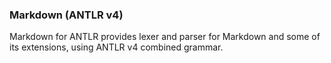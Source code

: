 ### Markdown (ANTLR v4)

Markdown for ANTLR provides lexer and parser for Markdown and some of its extensions, using ANTLR v4 combined grammar.
